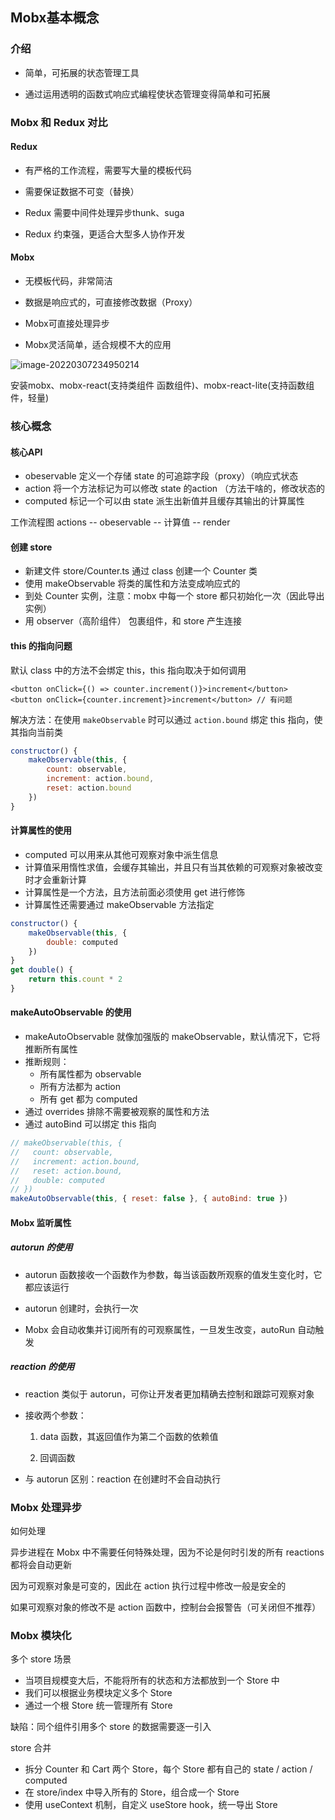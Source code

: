 ## Mobx基本概念



### 介绍

- 简单，可拓展的状态管理工具

- 通过运用透明的函数式响应式编程使状态管理变得简单和可拓展




### Mobx 和 Redux 对比

#### Redux

- 有严格的工作流程，需要写大量的模板代码

- 需要保证数据不可变（替换）

- Redux 需要中间件处理异步thunk、suga

- Redux 约束强，更适合大型多人协作开发




#### Mobx

- 无模板代码，非常简洁

- 数据是响应式的，可直接修改数据（Proxy）

- Mobx可直接处理异步

- Mobx灵活简单，适合规模不大的应用




![image-20220307234950214](C:\Users\lingu\AppData\Roaming\Typora\typora-user-images\image-20220307234950214.png)

安装mobx、mobx-react(支持类组件 函数组件)、mobx-react-lite(支持函数组件，轻量)



### 核心概念



#### 核心API

- obeservable 定义一个存储 state 的可追踪字段（proxy）（响应式状态
- action 将一个方法标记为可以修改 state 的action （方法干啥的，修改状态的
- computed 标记一个可以由 state 派生出新值并且缓存其输出的计算属性

工作流程图 actions -- obeservable -- 计算值 -- render



#### 创建 store 

- 新建文件 store/Counter.ts 通过 class 创建一个 Counter 类
- 使用 makeObservable 将类的属性和方法变成响应式的
- 到处 Counter 实例，注意：mobx 中每一个 store 都只初始化一次（因此导出实例）
- 用 observer（高阶组件） 包裹组件，和 store 产生连接



#### this 的指向问题

默认 class 中的方法不会绑定 this，this 指向取决于如何调用

~~~react
<button onClick={() => counter.increment()}>increment</button> 
<button onClick={counter.increment}>increment</button> // 有问题
~~~

解决方法：在使用 `makeObservable` 时可以通过 `action.bound` 绑定 this 指向，使其指向当前类

~~~js
constructor() {
    makeObservable(this, { 
        count: observable, 
        increment: action.bound,
        reset: action.bound
    }) 
}
~~~



#### 计算属性的使用

- computed 可以用来从其他可观察对象中派生信息
- 计算值采用惰性求值，会缓存其输出，并且只有当其依赖的可观察对象被改变时才会重新计算
- 计算属性是一个方法，且方法前面必须使用 get 进行修饰
- 计算属性还需要通过 makeObservable 方法指定

~~~js
constructor() {
    makeObservable(this, {
        double: computed
    }) 
}
get double() {
    return this.count * 2
}
~~~



#### makeAutoObservable 的使用

- makeAutoObservable 就像加强版的 makeObservable，默认情况下，它将推断所有属性
- 推断规则：
  - 所有属性都为 observable
  - 所有方法都为 action
  - 所有 get 都为 computed
- 通过 overrides 排除不需要被观察的属性和方法
- 通过 autoBind 可以绑定 this 指向

~~~js
// makeObservable(this, { 
//   count: observable, 
//   increment: action.bound,
//   reset: action.bound,
//   double: computed
// }) 
makeAutoObservable(this, { reset: false }, { autoBind: true })
~~~



#### Mobx 监听属性



##### autorun 的使用

- autorun 函数接收一个函数作为参数，每当该函数所观察的值发生变化时，它都应该运行

- autorun 创建时，会执行一次

- Mobx 会自动收集并订阅所有的可观察属性，一旦发生改变，autoRun 自动触发




##### reaction 的使用

- reaction 类似于 autorun，可你让开发者更加精确去控制和跟踪可观察对象

- 接收两个参数：

  1. data 函数，其返回值作为第二个函数的依赖值

  2. 回调函数

- 与 autorun 区别：reaction 在创建时不会自动执行



### Mobx 处理异步



如何处理

异步进程在 Mobx 中不需要任何特殊处理，因为不论是何时引发的所有 reactions 都将会自动更新

因为可观察对象是可变的，因此在 action 执行过程中修改一般是安全的

如果可观察对象的修改不是 action 函数中，控制台会报警告（可关闭但不推荐）



### Mobx 模块化



多个 store 场景

- 当项目规模变大后，不能将所有的状态和方法都放到一个 Store 中
- 我们可以根据业务模块定义多个 Store
- 通过一个根 Store 统一管理所有 Store

缺陷：同个组件引用多个 store 的数据需要逐一引入



store 合并

- 拆分 Counter 和 Cart 两个 Store，每个 Store 都有自己的 state / action / computed
- 在 store/index 中导入所有的 Store，组合成一个 Store
- 使用 useContext 机制，自定义 useStore  hook，统一导出 Store

